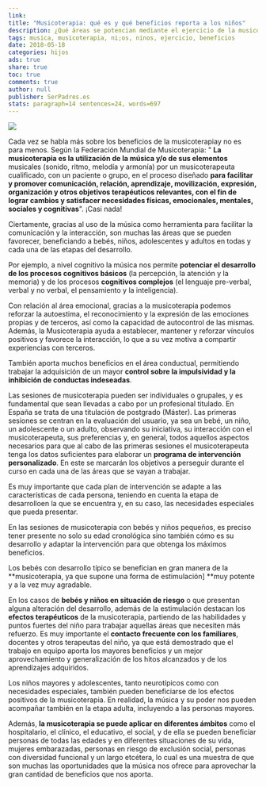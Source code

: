 ```yaml
---
link: 
title: "Musicoterapia: qué es y qué beneficios reporta a los niños"
description: ¿Qué áreas se potencian mediante el ejercicio de la musicoterapia con un terapeuta oficial? ¿Qué beneficios obtienen los niños que lo ponen en práctica?
tags: musica, musicoterapia, ni;os, ninos, ejercicio, beneficios
date: 2018-05-18
categories: hijos
ads: true
share: true
toc: true
comments: true
author: null
publisher: SerPadres.es
stats: paragraph=14 sentences=24, words=697
---
```


![](http://familiasana.info/images/hijos/nina-guitarra-cascos-c_0.jpg)

Cada vez se habla más sobre los beneficios de la  musicoterapiay no es para menos. Según la Federación Mundial de Musicoterapia: " **La musicoterapia es la utilización de la música y/o de sus elementos** musicales (sonido, ritmo, melodía y armonía) por un musicoterapeuta cualificado, con un paciente o grupo, en el proceso diseñado **para facilitar y promover comunicación, relación, aprendizaje, movilización, expresión, organización y otros objetivos terapéuticos relevantes, con el fin de lograr cambios y satisfacer necesidades físicas, emocionales, mentales, sociales y cognitivas**". ¡Casi nada!

Ciertamente, gracias al uso de la música como herramienta para facilitar la comunicación y la interacción, son muchas las áreas que se pueden favorecer, beneficiando a bebés, niños, adolescentes y adultos en todas y cada una de las etapas del desarrollo.

Por ejemplo, a nivel cognitivo la música nos permite **potenciar el desarrollo de los procesos cognitivos básicos** (la percepción, la atención y la memoria) y de los procesos **cognitivos complejos** (el lenguaje pre-verbal, verbal y no verbal, el pensamiento y la inteligencia).

Con relación al área emocional, gracias a la musicoterapia podemos reforzar la autoestima, el reconocimiento y la expresión de las emociones propias y de terceros, así como la capacidad de autocontrol de las mismas. Además, la Musicoterapia ayuda a establecer, mantener y reforzar vínculos positivos y favorece la interacción, lo que a su vez motiva a compartir experiencias con terceros.

También aporta muchos beneficios en el área conductual, permitiendo trabajar la adquisición de un mayor **control sobre la impulsividad y la inhibición de conductas indeseadas**.

Las sesiones de musicoterapia pueden ser individuales o grupales, y es fundamental que sean llevadas a cabo por un profesional titulado. En España se trata de una titulación de postgrado (Máster). Las primeras sesiones se centran en la evaluación del usuario, ya sea un bebé, un niño, un adolescente o un adulto, observando su iniciativa, su interacción con el musicoterapeuta, sus preferencias y, en general, todos aquellos aspectos necesarios para que al cabo de las primeras sesiones el musicoterapeuta tenga los datos suficientes para elaborar un **programa de intervención personalizado**. En este se marcarán los objetivos a perseguir durante el curso en cada una de las áreas que se vayan a trabajar.

Es muy importante que cada plan de intervención se adapte a las características de cada persona, teniendo en cuenta la etapa de desarrolloen la que se encuentra y, en su caso, las necesidades especiales que pueda presentar.

En las sesiones de  musicoterapia con bebés y niños pequeños, es preciso tener presente no solo su edad cronológica sino también cómo es su desarrollo y adaptar la intervención para que obtenga los máximos beneficios.

Los bebés con desarrollo típico se benefician en gran manera de la **musicoterapia, ya que supone una forma de estimulación] **muy potente y a la vez muy agradable.

En los casos de **bebés y niños en situación de riesgo** o que presentan alguna alteración del desarrollo, además de la estimulación destacan los **efectos terapéuticos** de la musicoterapia, partiendo de las habilidades y puntos fuertes del niño para trabajar aquellas áreas que necesiten más refuerzo. Es muy importante el **contacto frecuente con los familiares**, docentes y otros terapeutas del niño, ya que está demostrado que el trabajo en equipo aporta los mayores beneficios y un mejor aprovechamiento y generalización de los hitos alcanzados y de los aprendizajes adquiridos.

Los niños mayores y adolescentes, tanto neurotípicos como con necesidades especiales, también pueden beneficiarse de los efectos positivos de la musicoterapia. En realidad, la música y su poder nos pueden acompañar también en la etapa adulta, incluyendo a las personas mayores.

Además, **la musicoterapia se puede aplicar en diferentes ámbitos** como el hospitalario, el clínico, el educativo, el social, y de ella se pueden beneficiar personas de todas las edades y en diferentes situaciones de su vida, mujeres embarazadas, personas en riesgo de exclusión social, personas con diversidad funcional y un largo etcétera, lo cual es una muestra de que son muchas las oportunidades que la música nos ofrece para aprovechar la gran cantidad de beneficios que nos aporta.
